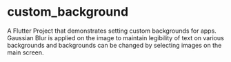 # custom_background

A Flutter Project that demonstrates setting custom backgrounds for apps.
Gaussian Blur is applied on the image to maintain legibility of text on various backgrounds and backgrounds can be changed by selecting images on the main screen.
